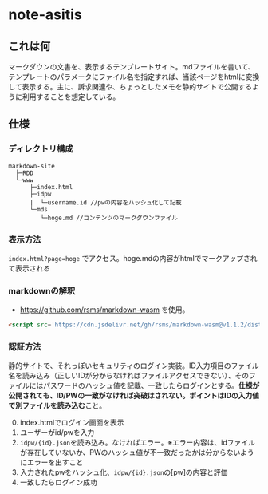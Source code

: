 # note-asitis
## これは何
マークダウンの文書を、表示するテンプレートサイト。mdファイルを書いて、テンプレートのパラメータにファイル名を指定すれば、当該ページをhtmlに変換して表示する。主に、訴求関連や、ちょっとしたメモを静的サイトで公開するように利用することを想定している。

## 仕様
### ディレクトリ構成
```
markdown-site
  ├─RDD
  └─www
      ├─index.html
      ├─idpw
      |  └─username.id //pwの内容をハッシュ化して記載
      └─mds
         └─hoge.md //コンテンツのマークダウンファイル
```


### 表示方法
`index.html?page=hoge` でアクセス。hoge.mdの内容がhtmlでマークアップされて表示される

### markdownの解釈
- https://github.com/rsms/markdown-wasm を使用。
```html
<script src='https://cdn.jsdelivr.net/gh/rsms/markdown-wasm@v1.1.2/dist/markdown.js'></script>
```

### 認証方法
静的サイトで、それっぽいセキュリティのログイン実装。ID入力項目のファイル名を読み込み（正しいIDが分からなければファイルアクセスできない）、そのファイルにはパスワードのハッシュ値を記載、一致したらログインとする。**仕様が公開されても、ID/PWの一致がなければ突破はされない。ポイントはIDの入力値で別ファイルを読み込む**こと。

0. index.htmlでログイン画面を表示
0. ユーザーがid/pwを入力
0. `idpw/{id}.json`を読み込み。なければエラー。※エラー内容は、idファイルが存在していないか、PWのハッシュ値が不一致だったかは分からないようにエラーを出すこと
0. 入力されたpwをハッシュ化、`idpw/{id}.json`の[pw]の内容と評価
0. 一致したらログイン成功


